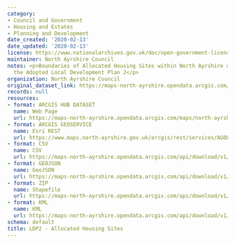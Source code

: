 ```yaml
---
category:
- Council and Government
- Housing and Estates
- Planning and Development
date_created: '2020-02-13'
date_updated: '2020-02-13'
license: https://www.nationalarchives.gov.uk/doc/open-government-licence/version/3/
maintainer: North Ayrshire Council
notes: <p>Boundaries of Allocated Housing Sites within North Ayrshire as set out in
  the Adopted Local Development Plan 2</p>
organization: North Ayrshire Council
original_dataset_link: https://maps-north-ayrshire.opendata.arcgis.com/maps/north-ayrshire::ldp2-allocated-housing-sites
records: null
resources:
- format: ARCGIS HUB DATASET
  name: Web Page
  url: https://maps-north-ayrshire.opendata.arcgis.com/maps/north-ayrshire::ldp2-allocated-housing-sites
- format: ARCGIS GEOSERVICE
  name: Esri REST
  url: https://www.maps.north-ayrshire.gov.uk/arcgis/rest/services/AGOL/Open_Data_Portal4/MapServer/75
- format: CSV
  name: CSV
  url: https://maps-north-ayrshire.opendata.arcgis.com/api/download/v1/items/0f45e8fe6dbe4cc691ebcf5be85fa497/csv?layers=75
- format: GEOJSON
  name: GeoJSON
  url: https://maps-north-ayrshire.opendata.arcgis.com/api/download/v1/items/0f45e8fe6dbe4cc691ebcf5be85fa497/geojson?layers=75
- format: ZIP
  name: Shapefile
  url: https://maps-north-ayrshire.opendata.arcgis.com/api/download/v1/items/0f45e8fe6dbe4cc691ebcf5be85fa497/shapefile?layers=75
- format: KML
  name: KML
  url: https://maps-north-ayrshire.opendata.arcgis.com/api/download/v1/items/0f45e8fe6dbe4cc691ebcf5be85fa497/kml?layers=75
schema: default
title: LDP2 - Allocated Housing Sites
---
```

